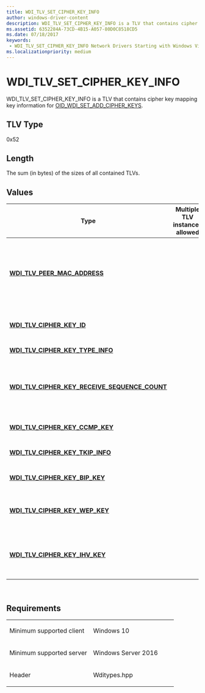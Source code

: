 ```yaml
---
title: WDI_TLV_SET_CIPHER_KEY_INFO
author: windows-driver-content
description: WDI_TLV_SET_CIPHER_KEY_INFO is a TLV that contains cipher key mapping key information for OID_WDI_SET_ADD_CIPHER_KEYS.
ms.assetid: 6352284A-73CD-4B15-A057-80D0C8518CD5
ms.date: 07/18/2017
keywords:
 - WDI_TLV_SET_CIPHER_KEY_INFO Network Drivers Starting with Windows Vista
ms.localizationpriority: medium
---
```


# WDI\_TLV\_SET\_CIPHER\_KEY\_INFO


WDI\_TLV\_SET\_CIPHER\_KEY\_INFO is a TLV that contains cipher key mapping key information for [OID\_WDI\_SET\_ADD\_CIPHER\_KEYS](https://msdn.microsoft.com/library/windows/hardware/dn925855).

## TLV Type


0x52

## Length


The sum (in bytes) of the sizes of all contained TLVs.

## Values


| Type                                                                                                 | Multiple TLV instances allowed | Optional | Description                                                                                                                                                                                                                                                                                                                                                       |
|------------------------------------------------------------------------------------------------------|--------------------------------|----------|-------------------------------------------------------------------------------------------------------------------------------------------------------------------------------------------------------------------------------------------------------------------------------------------------------------------------------------------------------------------|
| [**WDI\_TLV\_PEER\_MAC\_ADDRESS**](wdi-tlv-peer-mac-address.md)                                     |                                | X        | Specifies the MAC address of the peer that this key is associated with. If not present, assume this is a default key. At least one of peer MAC Address or cipher key ID must be present. This field must be present when key type is set to WDI\_CIPHER\_KEY\_TYPE\_PAIRWISE\_KEY, and may be present when key type is set to WDI\_CIPHER\_KEY\_TYPE\_GROUP\_KEY. |
| [**WDI\_TLV\_CIPHER\_KEY\_ID**](wdi-tlv-cipher-key-id.md)                                           |                                | X        | Specifies the ID for this cipher key. At least one of peer MAC address or cipher key ID must be present. This field is not required for pairwise keys.                                                                                                                                                                                                            |
| [**WDI\_TLV\_CIPHER\_KEY\_TYPE\_INFO**](wdi-tlv-cipher-key-type-info.md)                            |                                |          | Specifies the cipher key type information.                                                                                                                                                                                                                                                                                                                        |
| [**WDI\_TLV\_CIPHER\_KEY\_RECEIVE\_SEQUENCE\_COUNT**](wdi-tlv-cipher-key-receive-sequence-count.md) |                                | X        | Specifies the initial 48-bit value of Packet Number (PN), which is used for replay protection. This is optional if the cipher algorithm is WDI\_CIPHER\_ALGO\_WEP40, WDI\_CIPHER\_ALGO\_WEP104, or WDI\_CIPHER\_ALGO\_WEP.                                                                                                                                        |
| [**WDI\_TLV\_CIPHER\_KEY\_CCMP\_KEY**](wdi-tlv-cipher-key-ccmp-key.md)                              |                                | X        | Specifies the CCMP cipher algorithm key data. This is only present if the cipher algorithm is WDI\_CIPHER\_ALGO\_CCMP.                                                                                                                                                                                                                                            |
| [**WDI\_TLV\_CIPHER\_KEY\_TKIP\_INFO**](wdi-tlv-cipher-key-tkip-info.md)                            |                                | X        | Specifies the TKIP information. This is only present if the cipher algorithm is WDI\_CIPHER\_ALGO\_TKIP.                                                                                                                                                                                                                                                          |
| [**WDI\_TLV\_CIPHER\_KEY\_BIP\_KEY**](wdi-tlv-cipher-key-bip-key.md)                                |                                | X        | Specifies the BIP key. This is only present if the cipher algorithm is WDI\_CIPHER\_ALGO\_BIP.                                                                                                                                                                                                                                                                    |
| [**WDI\_TLV\_CIPHER\_KEY\_WEP\_KEY**](wdi-tlv-cipher-key-wep-key.md)                                |                                | X        | Specifies the WEP key. This is only present if the cipher algorithm is WDI\_CIPHER\_ALGO\_WEP40, WDI\_CIPHER\_ALGO\_WEP104, or WDI\_CIPHER\_ALGO\_WEP.                                                                                                                                                                                                            |
| [**WDI\_TLV\_CIPHER\_KEY\_IHV\_KEY**](wdi-tlv-cipher-key-ihv-key.md)                                |                                | X        | Specifies the IHV cipher key. This is only present if [**WDI\_TLV\_CIPHER\_KEY\_TYPE\_INFO**](wdi-tlv-cipher-key-type-info.md) is in the range WDI\_CIPHER\_ALGO\_IHV\_START to WDI\_CIPHER\_ALGO\_IHV\_END.                                                                                                                                                     |

 

Requirements
------------

<table>
<colgroup>
<col width="50%" />
<col width="50%" />
</colgroup>
<tbody>
<tr class="odd">
<td><p>Minimum supported client</p></td>
<td><p>Windows 10</p></td>
</tr>
<tr class="even">
<td><p>Minimum supported server</p></td>
<td><p>Windows Server 2016</p></td>
</tr>
<tr class="odd">
<td><p>Header</p></td>
<td>Wditypes.hpp</td>
</tr>
</tbody>
</table>

 

 




